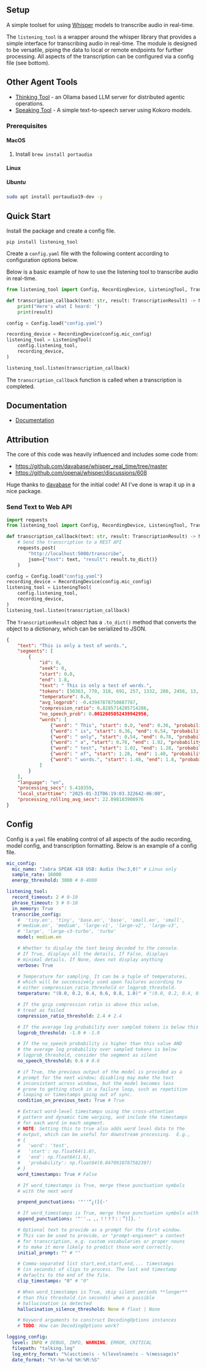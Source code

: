 <!-- start setup -->
## Setup
A simple toolset for using [Whisper](https://openai.com/index/whisper/) models to transcribe audio in real-time.

The `listening_tool` is a wrapper around the whisper library that provides a simple interface for transcribing audio in real-time.  The module is designed to be versatile, piping the data to local or remote endpoints for further processing.  All aspects of the transcription can be configured via a config file (see bottom).

## Other Agent Tools
- [Thinking Tool](https://github.com/Ladvien/thinking_tool) - an Ollama based LLM server for distributed agentic operations.
- [Speaking Tool](https://github.com/Ladvien/speech_tool) - A simple text-to-speech server using Kokoro models.

### Prerequisites

#### MacOS
1. Install `brew install portaudio`

#### Linux

##### Ubuntu
```sh
sudo apt install portaudio19-dev -y
```

<!-- end setup -->

<!-- start quick_start -->
## Quick Start

Install the package and create a config file.
```
pip install listening_tool
```

Create a `config.yaml` file with the following content according to configuration options below.

Below is a basic example of how to use the listening tool to transcribe audio in real-time.
```python
from listening_tool import Config, RecordingDevice, ListeningTool, TranscriptionResult

def transcription_callback(text: str, result: TranscriptionResult) -> None:
    print("Here's what I heard: ")
    print(result)

config = Config.load("config.yaml")

recording_device = RecordingDevice(config.mic_config)
listening_tool = ListeningTool(
    config.listening_tool,
    recording_device,
)

listening_tool.listen(transcription_callback)
```

The `transcription_callback` function is called when a transcription is completed. 

<!-- end quick_start -->

## Documentation
- [Documentation](https://listening_tool.readthedocs.io/en/latest/)

## Attribution
The core of this code was heavily influenced and includes some code from:
- https://github.com/davabase/whisper_real_time/tree/master
- https://github.com/openai/whisper/discussions/608

Huge thanks to [davabase](https://github.com/davabase) for the initial code!  All I've done is wrap it up in a nice package.

<!-- start advanced_usage -->
### Send Text to Web API
```py
import requests
from listening_tool import Config, RecordingDevice, ListeningTool, TranscriptionResult

def transcription_callback(text: str, result: TranscriptionResult) -> None:
    # Send the transcription to a REST API
    requests.post(
        "http://localhost:5000/transcribe",
        json={"text": text, "result": result.to_dict()}
    )

config = Config.load("config.yaml")
recording_device = RecordingDevice(config.mic_config)
listening_tool = ListeningTool(
    config.listening_tool,
    recording_device,
)
listening_tool.listen(transcription_callback)
```

The `TranscriptionResult` object has a `.to_dict()` method that converts the object to a dictionary, which can be serialized to JSON.

```json
{
    "text": "This is only a test of words.",
    "segments": [
        {
            "id": 0,
            "seek": 0,
            "start": 0.0,
            "end": 1.8,
            "text": " This is only a test of words.",
            "tokens": [50363, 770, 318, 691, 257, 1332, 286, 2456, 13, 50463],
            "temperature": 0.0,
            "avg_logprob": -0.43947878750887787,
            "compression_ratio": 0.8285714285714286,
            "no_speech_prob": 0.0012085052439942956,
            "words": [
                {"word": " This", "start": 0.0, "end": 0.36, "probability": 0.750191330909729},
                {"word": " is", "start": 0.36, "end": 0.54, "probability": 0.997636079788208},
                {"word": " only", "start": 0.54, "end": 0.78, "probability": 0.998072624206543},
                {"word": " a", "start": 0.78, "end": 1.02, "probability": 0.9984667897224426},
                {"word": " test", "start": 1.02, "end": 1.28, "probability": 0.9980781078338623},
                {"word": " of", "start": 1.28, "end": 1.48, "probability": 0.99817955493927},
                {"word": " words.", "start": 1.48, "end": 1.8, "probability": 0.9987621307373047}
            ]
        }
    ],
    "language": "en",
    "processing_secs": 5.410359,
    "local_starttime": "2025-01-31T06:19:03.322642-06:00",
    "processing_rolling_avg_secs": 22.098183908976
}
```
<!-- end advanced_usage -->

<!-- start config -->
## Config
Config is a `yaml` file enabling control of all aspects of the audio recording, model config, and transcription formatting. Below is an example of a config file.

```yaml
mic_config:
  mic_name: "Jabra SPEAK 410 USB: Audio (hw:3,0)" # Linux only
  sample_rate: 16000
  energy_threshold: 3000 # 0-4000

listening_tool:
  record_timeout: 2 # 0-10
  phrase_timeout: 3 # 0-10
  in_memory: True
  transcribe_config:
    #  'tiny.en', 'tiny', 'base.en', 'base', 'small.en', 'small', 
    #'medium.en', 'medium', 'large-v1', 'large-v2', 'large-v3', 
    # 'large', 'large-v3-turbo', 'turbo'
    model: medium.en

    # Whether to display the text being decoded to the console.
    # If True, displays all the details, If False, displays
    # minimal details. If None, does not display anything
    verbose: True

    # Temperature for sampling. It can be a tuple of temperatures,
    # which will be successively used upon failures according to
    # either compression_ratio_threshold or logprob_threshold.
    temperature: "(0.0, 0.2, 0.4, 0.6, 0.8, 1.0)" # "(0.0, 0.2, 0.4, 0.6, 0.8, 1.0)"

    # If the gzip compression ratio is above this value,
    # treat as failed
    compression_ratio_threshold: 2.4 # 2.4

    # If the average log probability over sampled tokens is below this value, treat as failed
    logprob_threshold: -1.0 # -1.0

    # If the no_speech probability is higher than this value AND
    # the average log probability over sampled tokens is below
    # logprob_threshold, consider the segment as silent
    no_speech_threshold: 0.6 # 0.6

    # if True, the previous output of the model is provided as a
    # prompt for the next window; disabling may make the text
    # inconsistent across windows, but the model becomes less
    # prone to getting stuck in a failure loop, such as repetition
    # looping or timestamps going out of sync.
    condition_on_previous_text: True # True

    # Extract word-level timestamps using the cross-attention
    # pattern and dynamic time warping, and include the timestamps
    # for each word in each segment.
    # NOTE: Setting this to true also adds word level data to the
    # output, which can be useful for downstream processing.  E.g.,
    # {
    #   'word': 'test',
    #   'start': np.float64(1.0),
    #   'end': np.float64(1.6),
    #   'probability': np.float64(0.8470910787582397)
    # }
    word_timestamps: True # False

    # If word_timestamps is True, merge these punctuation symbols
    # with the next word

    prepend_punctuations: '"''“¿([{-'

    # If word_timestamps is True, merge these punctuation symbols with the previous word
    append_punctuations: '"''.。,，!！?？:：”)]}、'

    # Optional text to provide as a prompt for the first window.
    # This can be used to provide, or "prompt-engineer" a context
    # for transcription, e.g. custom vocabularies or proper nouns
    # to make it more likely to predict those word correctly.
    initial_prompt: "" # ""

    # Comma-separated list start,end,start,end,... timestamps
    # (in seconds) of clips to process. The last end timestamp
    # defaults to the end of the file.
    clip_timestamps: "0" # "0"

    # When word_timestamps is True, skip silent periods **longer**
    # than this threshold (in seconds) when a possible
    # hallucination is detected
    hallucination_silence_threshold: None # float | None

    # Keyword arguments to construct DecodingOptions instances
    # TODO: How can DecodingOptions work?

logging_config:
  level: INFO # DEBUG, INFO, WARNING, ERROR, CRITICAL
  filepath: "talking.log"
  log_entry_format: "%(asctime)s - %(levelname)s - %(message)s"
  date_format: "%Y-%m-%d %H:%M:%S"
```
<!-- end config -->